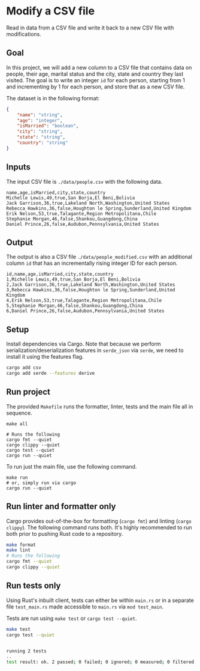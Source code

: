 # Modify a CSV file

Read in data from a CSV file and write it back to a new CSV file with modifications.

## Goal

In this project, we will add a new column to a CSV file that contains data on people, their age, marital status and the city, state and country they last visited. The goal is to write an integer `id` for each person, starting from 1 and incrementing by 1 for each person, and store that as a new CSV file.

The dataset is in the following format:

```json
{
    "name": "string",
    "age": "integer",
    "isMarried": "boolean",
    "city": "string",
    "state": "string",
    "country": "string"
}
```

## Inputs

The input CSV file is `./data/people.csv` with the following data.

```csv
name,age,isMarried,city,state,country
Michelle Lewis,49,true,San Borja,El Beni,Bolivia
Jack Garrison,36,true,Lakeland North,Washington,United States
Rebecca Hawkins,36,false,Houghton le Spring,Sunderland,United Kingdom
Erik Nelson,53,true,Talagante,Region Metropolitana,Chile
Stephanie Morgan,46,false,Shankou,Guangdong,China
Daniel Prince,26,false,Audubon,Pennsylvania,United States
```

## Output

The output is also a CSV file `./data/people_modified.csv` with an additional column `id` that has an incrementally rising integer ID for each person.

```csv
id,name,age,isMarried,city,state,country
1,Michelle Lewis,49,true,San Borja,El Beni,Bolivia
2,Jack Garrison,36,true,Lakeland North,Washington,United States
3,Rebecca Hawkins,36,false,Houghton le Spring,Sunderland,United Kingdom
4,Erik Nelson,53,true,Talagante,Region Metropolitana,Chile
5,Stephanie Morgan,46,false,Shankou,Guangdong,China
6,Daniel Prince,26,false,Audubon,Pennsylvania,United States
```

## Setup

Install dependencies via Cargo. Note that because we perform serialization/deserialization features in `serde_json` via `serde`, we need to install it using the features flag.

```bash
cargo add csv
cargo add serde --features derive
```

## Run project

The provided `Makefile` runs the formatter, linter, tests and the main file all in sequence.

```
make all

# Runs the following
cargo fmt --quiet
cargo clippy --quiet
cargo test --quiet
cargo run --quiet
```

To run just the main file, use the following command.

```
make run
# or, simply run via cargo
cargo run --quiet
```

## Run linter and formatter only

Cargo provides out-of-the-box for formatting (`cargo fmt`) and linting (`cargo clippy`). The following command runs both. It's highly recommended to run both prior to pushing Rust code to a repository.

```bash
make format
make lint
# Runs the following
cargo fmt --quiet
cargo clippy --quiet
```

## Run tests only

Using Rust's inbuilt client, tests can either be within `main.rs` or in a separate file `test_main.rs` made accessible to `main.rs` via `mod test_main`.

Tests are run using `make test` or `cargo test --quiet`.

```bash
make test
cargo test --quiet


running 2 tests
..
test result: ok. 2 passed; 0 failed; 0 ignored; 0 measured; 0 filtered out; finished in 0.00s
```